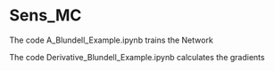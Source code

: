 # Sens_MC

The code A_Blundell_Example.ipynb trains the Network 

The code Derivative_Blundell_Example.ipynb calculates the gradients 
